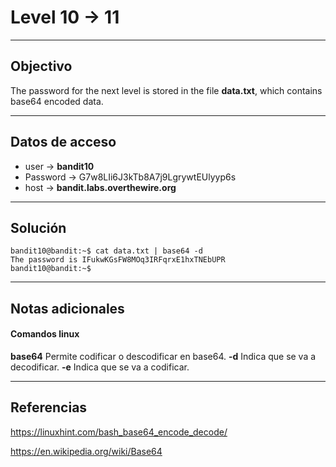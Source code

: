 # Level 10 -> 11
---
## Objectivo

The password for the next level is stored in the file **data.txt**, which contains base64 encoded data.

---
## Datos de acceso
- user -> **bandit10**
- Password -> G7w8LIi6J3kTb8A7j9LgrywtEUlyyp6s
- host ->  **bandit.labs.overthewire.org**

---
## Solución
``` shell
bandit10@bandit:~$ cat data.txt | base64 -d
The password is IFukwKGsFW8MOq3IRFqrxE1hxTNEbUPR
bandit10@bandit:~$ 
``` 
---
## Notas adicionales
#### Comandos linux

**base64** 
Permite codificar o descodificar en base64.
**-d**
Indica que se va a decodificar.
**-e**
Indica que se va a codificar.

---
## Referencias
https://linuxhint.com/bash_base64_encode_decode/

https://en.wikipedia.org/wiki/Base64

